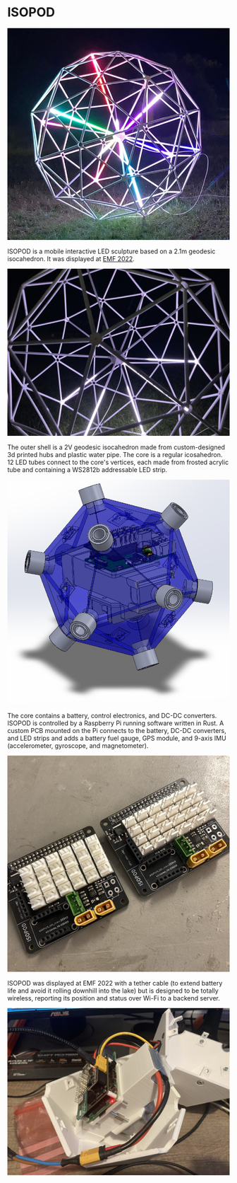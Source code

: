 # ISOPOD

![A photo of ISOPOD with a colourful pattern](photos/isopod.jpg)

ISOPOD is a mobile interactive LED sculpture based on a 2.1m geodesic
isocahedron.  It was displayed at [EMF 2022](https://www.emfcamp.org/).

![A close-up photo of ISOPOD's structure](photos/white.jpg)

The outer shell is a 2V geodesic isocahedron made from custom-designed 3d
printed hubs and plastic water pipe.  The core is a regular icosahedron.  12
LED tubes connect to the core's vertices, each made from frosted acrylic tube
and containing a WS2812b addressable LED strip.

![A 3d model of the ISOPOD core and components](photos/core_model.png)

The core contains a battery, control electronics, and DC-DC converters.  ISOPOD
is controlled by a Raspberry Pi running software written in Rust.  A custom PCB
mounted on the Pi connects to the battery, DC-DC converters, and LED strips and
adds a battery fuel gauge, GPS module, and 9-axis IMU (accelerometer,
gyroscope, and magnetometer).

![A photo of the ISOPOD PCBs](photos/pcb.jpg)

ISOPOD was displayed at EMF 2022 with a tether cable (to extend battery life
and avoid it rolling downhill into the lake) but is designed to be totally
wireless, reporting its position and status over Wi-Fi to a backend server.

![A photo of the battery connection](photos/battery.jpg)

